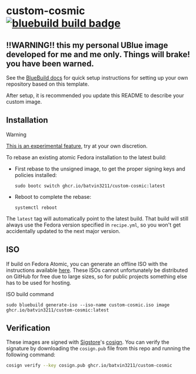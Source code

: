 # custom-cosmic &nbsp; [![bluebuild build badge](https://github.com/batvin3211/custom-cosmic/actions/workflows/build.yml/badge.svg)](https://github.com/batvin3211/custom-cosmic/actions/workflows/build.yml)

## !!WARNING!! this my personal UBlue image developed for me and me only. Things will brake! you have been warned.

See the [BlueBuild docs](https://blue-build.org/how-to/setup/) for quick setup instructions for setting up your own repository based on this template.

After setup, it is recommended you update this README to describe your custom image.

## Installation

> [!WARNING]  
> [This is an experimental feature](https://www.fedoraproject.org/wiki/Changes/OstreeNativeContainerStable), try at your own discretion.

To rebase an existing atomic Fedora installation to the latest build:

- First rebase to the unsigned image, to get the proper signing keys and policies installed:
  ```
  sudo bootc switch ghcr.io/batvin3211/custom-cosmic:latest
  ```
- Reboot to complete the rebase:
  ```
  systemctl reboot
  ```
  
The `latest` tag will automatically point to the latest build. That build will still always use the Fedora version specified in `recipe.yml`, so you won't get accidentally updated to the next major version.

## ISO

If build on Fedora Atomic, you can generate an offline ISO with the instructions available [here](https://blue-build.org/learn/universal-blue/#fresh-install-from-an-iso). These ISOs cannot unfortunately be distributed on GitHub for free due to large sizes, so for public projects something else has to be used for hosting.

ISO build command
```
sudo bluebuild generate-iso --iso-name custom-cosmic.iso image ghcr.io/batvin3211/custom-cosmic:latest
```

## Verification

These images are signed with [Sigstore](https://www.sigstore.dev/)'s [cosign](https://github.com/sigstore/cosign). You can verify the signature by downloading the `cosign.pub` file from this repo and running the following command:

```bash
cosign verify --key cosign.pub ghcr.io/batvin3211/custom-cosmic
```
